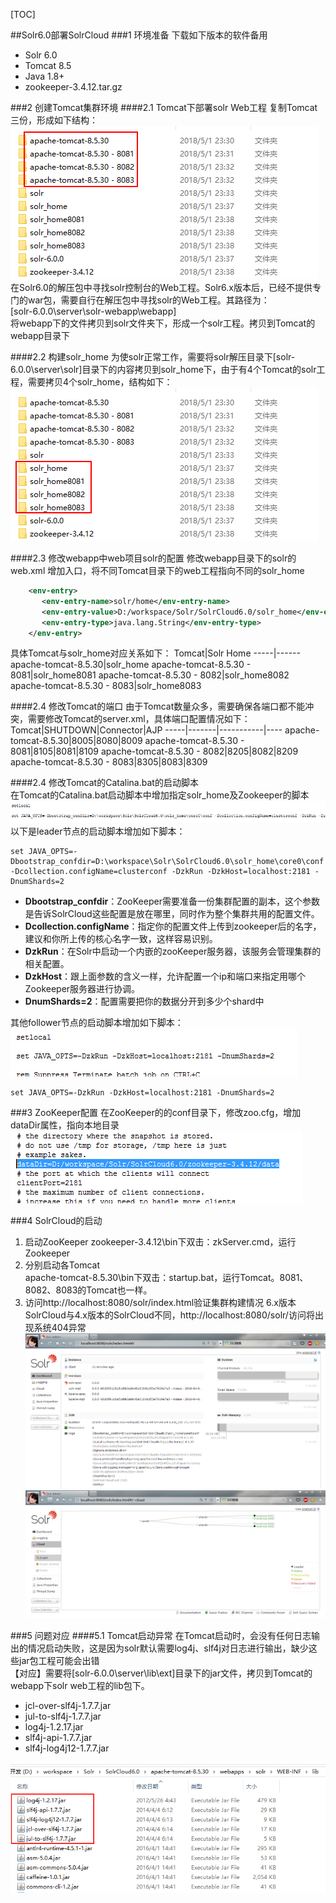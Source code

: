 [TOC]

##Solr6.0部署SolrCloud
###1 环境准备
下载如下版本的软件备用
- Solr 6.0
- Tomcat 8.5
- Java 1.8+
- zookeeper-3.4.12.tar.gz

###2 创建Tomcat集群环境
####2.1 Tomcat下部署solr Web工程
复制Tomcat三份，形成如下结构：  
![](img/SolrCloud01.png)  
在Solr6.0的解压包中寻找solr控制台的Web工程。Solr6.x版本后，已经不提供专门的war包，需要自行在解压包中寻找solr的Web工程。其路径为：  
[solr-6.0.0\server\solr-webapp\webapp]  
将webapp下的文件拷贝到solr文件夹下，形成一个solr工程。拷贝到Tomcat的webapp目录下  

####2.2 构建solr_home
为使solr正常工作，需要将solr解压目录下[solr-6.0.0\server\solr]目录下的内容拷贝到solr_home下，由于有4个Tomcat的solr工程，需要拷贝4个solr_home，结构如下：
![](img/SolrCloud02.png)  

####2.3 修改webapp中web项目solr的配置
修改webapp目录下的solr的web.xml
增加入口，将不同Tomcat目录下的web工程指向不同的solr_home
~~~xml
    <env-entry>
       <env-entry-name>solr/home</env-entry-name>
       <env-entry-value>D:/workspace/Solr/SolrCloud6.0/solr_home</env-entry-value>
       <env-entry-type>java.lang.String</env-entry-type>
    </env-entry>
~~~
具体Tomcat与solr_home对应关系如下：
Tomcat|Solr Home
-----|------
apache-tomcat-8.5.30|solr_home
apache-tomcat-8.5.30 - 8081|solr_home8081
apache-tomcat-8.5.30 - 8082|solr_home8082
apache-tomcat-8.5.30 - 8083|solr_home8083

####2.4 修改Tomcat的端口
由于Tomcat数量众多，需要确保各端口都不能冲突，需要修改Tomcat的server.xml，具体端口配置情况如下：
Tomcat|SHUTDOWN|Connector|AJP
-----|-------|-----------|----
apache-tomcat-8.5.30|8005|8080|8009
apache-tomcat-8.5.30 - 8081|8105|8081|8109
apache-tomcat-8.5.30 - 8082|8205|8082|8209
apache-tomcat-8.5.30 - 8083|8305|8083|8309

####2.4 修改Tomcat的Catalina.bat的启动脚本  
在Tomcat的Catalina.bat启动脚本中增加指定solr_home及Zookeeper的脚本
![](img/SolrCloud03.png)  
以下是leader节点的启动脚本增加如下脚本：  
~~~
set JAVA_OPTS=-Dbootstrap_confdir=D:\workspace\Solr\SolrCloud6.0\solr_home\core0\conf -Dcollection.configName=clusterconf -DzkRun -DzkHost=localhost:2181 -DnumShards=2
~~~
- **Dbootstrap_confdir**：ZooKeeper需要准备一份集群配置的副本，这个参数是告诉SolrCloud这些配置是放在哪里，同时作为整个集群共用的配置文件。 
- **Dcollection.configName**：指定你的配置文件上传到zookeeper后的名字，建议和你所上传的核心名字一致，这样容易识别。 
- **DzkRun**：在Solr中启动一个内嵌的zooKeeper服务器，该服务会管理集群的相关配置。 
- **DzkHost**：跟上面参数的含义一样，允许配置一个ip和端口来指定用哪个Zookeeper服务器进行协调。 
- **DnumShards=2**：配置需要把你的数据分开到多少个shard中 

其他follower节点的启动脚本增加如下脚本：  
![](img/SolrCloud04.png)  
~~~
set JAVA_OPTS=-DzkRun -DzkHost=localhost:2181 -DnumShards=2
~~~

###3 ZooKeeper配置
在ZooKeeper的的conf目录下，修改zoo.cfg，增加dataDir属性，指向本地目录
![](img/SolrCloud05.png)  

###4 SolrCloud的启动
1. 启动ZooKeeper
zookeeper-3.4.12\bin下双击：zkServer.cmd，运行Zookeeper  
2. 分别启动各Tomcat  
apache-tomcat-8.5.30\bin下双击：startup.bat，运行Tomcat。8081、8082、8083的Tomcat也一样。
3. 访问http://localhost:8080/solr/index.html验证集群构建情况
6.x版本SolrCloud与4.x版本的SolrCloud不同，http://localhost:8080/solr/访问将出现系统404异常
![](img/SolrCloud07.png)  
![](img/SolrCloud08.png)  


###5 问题对应
####5.1 Tomcat启动异常
在Tomcat启动时，会没有任何日志输出的情况启动失败，这是因为solr默认需要log4j、slf4j对日志进行输出，缺少这些jar包工程可能会出错  
【对应】需要将[solr-6.0.0\server\lib\ext]目录下的jar文件，拷贝到Tomcat的webapp下solr web工程的lib包下。
- jcl-over-slf4j-1.7.7.jar
- jul-to-slf4j-1.7.7.jar
- log4j-1.2.17.jar
- slf4j-api-1.7.7.jar
- slf4j-log4j12-1.7.7.jar

![](img/SolrCloud06.png)  







